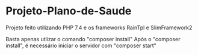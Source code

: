 # Projeto-Plano-de-Saude

Projeto feito utilizando PHP 7.4 e os frameworks RainTpl e SlimFramework2

Basta apenas utlizar o comando "composer install"
Após o "composer install", é necessário iniciar o servidor com "composer start"
